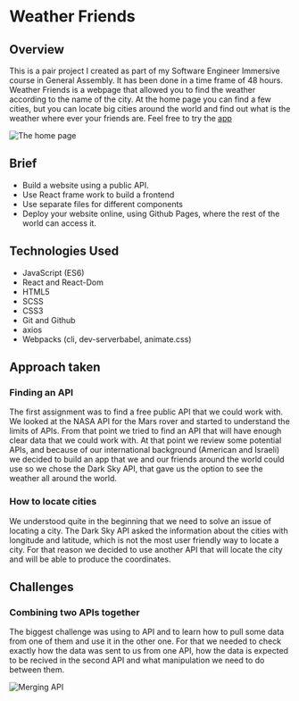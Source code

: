 # Weather Friends

## Overview

This is a pair project I created as part of my Software Engineer Immersive course in General Assembly. It has been done in a time frame of 48 hours.
Weather Friends is a webpage that allowed you to find the weather according to the name of the city.
At the home page you can find a few cities, but you can locate big cities around the world and find out what is the weather where ever your friends are.
Feel free to try the [app](https://mathsteacher7.github.io/API-Project/#/)

![The home page](https://user-images.githubusercontent.com/51882532/63957056-9c183400-ca7f-11e9-98d2-1ce62e2d5577.png)

## Brief
* Build a website using a public API.
* Use React frame work to build a frontend
* Use separate files for different components
* Deploy your website online, using Github Pages, where the rest of the world can access it.

## Technologies Used

* JavaScript (ES6)
* React and React-Dom
* HTML5
* SCSS
* CSS3
* Git and Github
* axios
* Webpacks (cli, dev-serverbabel, animate.css)


## Approach taken
### Finding an API
The first assignment was to find a free public API that we could work with. We looked at the NASA API for the Mars rover and started to understand the limits of APIs. From that point we tried to find an API that will have enough clear data that we could work with. At that point we review some potential APIs, and because of our international background (American and Israeli) we decided to build an app that we and our friends around the world could use so we chose the Dark Sky API, that gave us the option to see the weather all around the world.

### How to locate cities
We understood quite in the beginning that we need to solve an issue of locating a city. The Dark Sky API asked the information about the cities with longitude and latitude, which is not the most user friendly way to locate a city. For that reason we decided to use another API that will locate the city and will be able to produce the coordinates.

## Challenges
### Combining two APIs together
The biggest challenge was using to API and to learn how to pull some data from one of them and use it in the other one. For that we needed to check exactly how the data was sent to us from one API, how the data is expected to be recived in the second API and what manipulation we need to do between them. 

![Merging API](https://user-images.githubusercontent.com/51882532/65705761-f6a5af80-e080-11e9-9e5e-6ed4ec4e170a.png)

